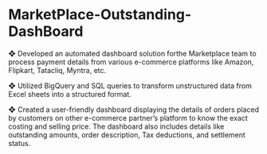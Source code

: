 # MarketPlace-Outstanding-DashBoard

❖ Developed an automated dashboard solution forthe Marketplace team to process payment details 
      from various e-commerce platforms like Amazon, Flipkart, Tatacliq, Myntra, etc.
   
❖ Utilized BigQuery and SQL queries to transform unstructured data from Excel sheets into a structured format.
   
❖ Created a user-friendly dashboard displaying the details of orders placed by customers on other e-commerce partner’s platform to know the exact costing and selling price. 
   The dashboard also includes details like outstanding amounts, order description, Tax deductions, and settlement status.

